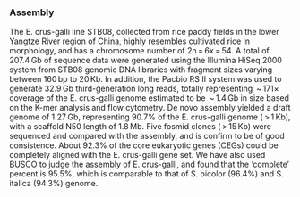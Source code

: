 ### Assembly

The E. crus-galli line STB08, collected from rice paddy fields in the lower Yangtze River region of China, highly resembles cultivated rice in morphology, and has a chromosome number of 2n = 6x = 54. A total of 207.4 Gb of sequence data were generated using the Illumina HiSeq 2000 system from STB08 genomic DNA libraries with fragment sizes varying between 160 bp to 20 Kb. In addition, the Pacbio RS II system was used to generate 32.9 Gb third-generation long reads, totally representing  ~ 171× coverage of the E. crus-galli genome estimated to be  ~ 1.4 Gb in size based on the K-mer analysis and flow cytometry. De novo assembly yielded a draft genome of 1.27 Gb, representing 90.7% of the E. crus-galli genome ( > 1 Kb), with a scaffold N50 length of 1.8 Mb. Five fosmid clones ( > 15 Kb) were sequenced and compared with the assembly, and is confirm to be of good consistence. About 92.3% of the core eukaryotic genes (CEGs) could be completely aligned with the E. crus-galli gene set. We have also used BUSCO to judge the assembly of E. crus-galli, and found that the ‘complete’ percent is 95.5%, which is comparable to that of S. bicolor (96.4%) and S. italica (94.3%) genome.
